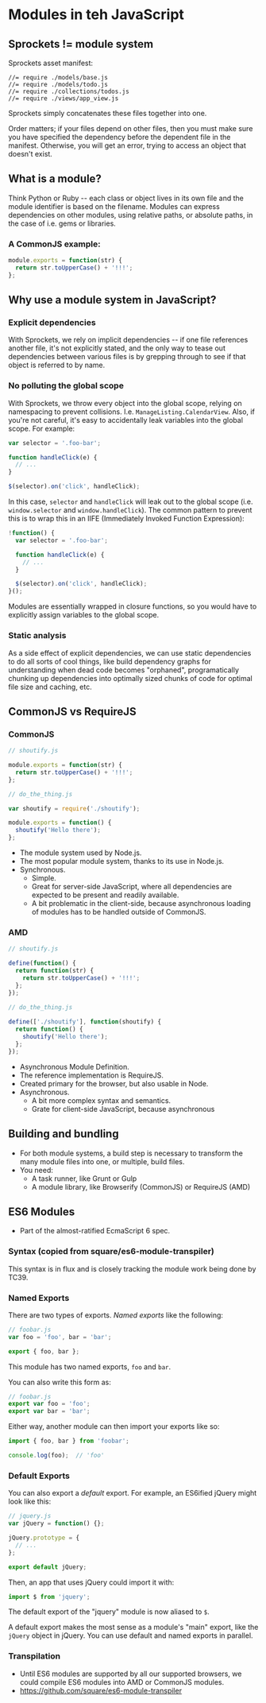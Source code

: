 # Modules in teh JavaScript

## Sprockets != module system

Sprockets asset manifest: 

    //= require ./models/base.js
    //= require ./models/todo.js
    //= require ./collections/todos.js
    //= require ./views/app_view.js

Sprockets simply concatenates these files together into one.

Order matters; if your files depend on other files, then you must make sure
you have specified the dependency before the dependent file in the manifest.
Otherwise, you will get an error, trying to access an object that doesn't exist.

## What is a module?

Think Python or Ruby -- each class or object lives in its own file and the module 
identifier is based on the filename. Modules can express dependencies on other
modules, using relative paths, or absolute paths, in the case of i.e. gems or 
libraries.

### A CommonJS example:

```js
module.exports = function(str) {
  return str.toUpperCase() + '!!!';
};
```


## Why use a module system in JavaScript?

### Explicit dependencies

With Sprockets, we rely on implicit dependencies -- if one file references another file,
it's not explicitly stated, and the only way to tease out dependencies between various
files is by grepping through to see if that object is referred to by name.

### No polluting the global scope

With Sprockets, we throw every object into the global scope, relying on namespacing to prevent
collisions. I.e. `ManageListing.CalendarView`.  Also, if you're not careful, it's easy to 
accidentally leak variables into the global scope.  For example:

```js
var selector = '.foo-bar';

function handleClick(e) {
  // ...
}

$(selector).on('click', handleClick);
```

In this case, `selector` and `handleClick` will leak out to the global scope (i.e. `window.selector`
and `window.handleClick`). The common pattern to prevent this is to wrap this in an IIFE (Immediately 
Invoked Function Expression):

```js
!function() {
  var selector = '.foo-bar';

  function handleClick(e) {
    // ...
  }

  $(selector).on('click', handleClick);
}();
```

Modules are essentially wrapped in closure functions, so you would have to explicitly assign variables
to the global scope.

### Static analysis

As a side effect of explicit dependencies, we can use static dependencies to do all sorts of cool things,
like build dependency graphs for understanding when dead code becomes "orphaned", programatically chunking
up dependencies into optimally sized chunks of code for optimal file size and caching, etc.


## CommonJS vs RequireJS

### CommonJS

```js
// shoutify.js

module.exports = function(str) {
  return str.toUpperCase() + '!!!';
};	
```

```js
// do_the_thing.js

var shoutify = require('./shoutify');

module.exports = function() {
  shoutify('Hello there');
};
```

* The module system used by Node.js.
* The most popular module system, thanks to its use in Node.js.
* Synchronous.
  * Simple.
  * Great for server-side JavaScript, where all dependencies are expected
    to be present and readily available.
  * A bit problematic in the client-side, because asynchronous loading of modules
    has to be handled outside of CommonJS.


### AMD

```js
// shoutify.js

define(function() {
  return function(str) {
    return str.toUpperCase() + '!!!';
  };
});
```
	
```js
// do_the_thing.js
   
define(['./shoutify'], function(shoutify) {
  return function() {
    shoutify('Hello there');
  };
});
```

* Asynchronous Module Definition.
* The reference implementation is RequireJS.
* Created primary for the browser, but also usable in Node.
* Asynchronous.
  * A bit more complex syntax and semantics.
  * Grate for client-side JavaScript, because asynchronous 
  
## Building and bundling

* For both module systems, a build step is necessary to transform the many module
  files into one, or multiple, build files.
* You need:
  * A task runner, like Grunt or Gulp
  * A module library, like Browserify (CommonJS) or RequireJS (AMD)

## ES6 Modules

* Part of the almost-ratified EcmaScript 6 spec.

### Syntax (copied from square/es6-module-transpiler)

This syntax is in flux and is closely tracking the module work being
done by TC39.

### Named Exports

There are two types of exports. *Named exports* like the following:

```javascript
// foobar.js
var foo = 'foo', bar = 'bar';

export { foo, bar };
```

This module has two named exports, `foo` and `bar`.

You can also write this form as:

```javascript
// foobar.js
export var foo = 'foo';
export var bar = 'bar';
```

Either way, another module can then import your exports like so:

```js
import { foo, bar } from 'foobar';

console.log(foo);  // 'foo'
```

### Default Exports

You can also export a *default* export. For example, an ES6ified jQuery might
look like this:

```javascript
// jquery.js
var jQuery = function() {};

jQuery.prototype = {
  // ...
};

export default jQuery;
```

Then, an app that uses jQuery could import it with:

```javascript
import $ from 'jquery';
```

The default export of the "jquery" module is now aliased to `$`.

A default export makes the most sense as a module's "main" export, like the
`jQuery` object in jQuery. You can use default and named exports in parallel.


### Transpilation

* Until ES6 modules are supported by all our supported browsers, we could
  compile ES6 modules into AMD or CommonJS modules.
* https://github.com/square/es6-module-transpiler
